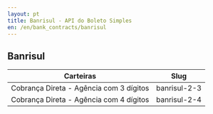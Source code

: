 ```yaml
---
layout: pt
title: Banrisul - API do Boleto Simples
en: /en/bank_contracts/banrisul
---
```


## Banrisul

| Carteiras                               | Slug
| --------------------------------------- | ------------
| Cobrança Direta - Agência com 3 dígitos | banrisul-2-3
| Cobrança Direta - Agência com 4 dígitos | banrisul-2-4